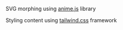 SVG morphing using [anime.js](https://animejs.com/) library



Styling content using [tailwind.css](https://tailwindcss.com/) framework
